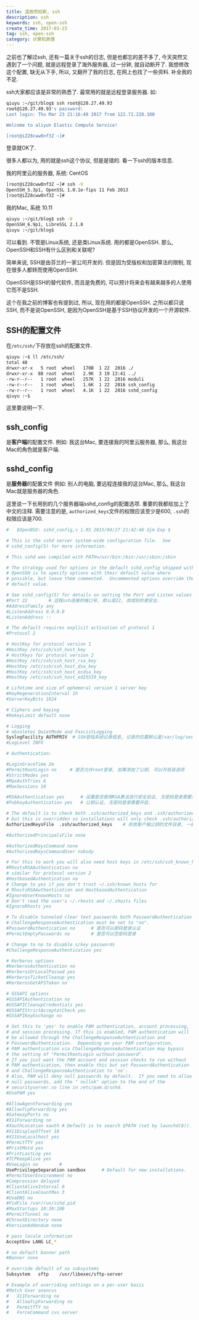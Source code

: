 ```yaml
---
title: 温故而知新, ssh
description: ssh
keywords: ssh, open-ssh
create_time: 2017-03-23
tag: ssh, open-ssh
category: 计算机原理
---
```


之前也了解过ssh, 还有一篇关于ssh的日志, 但是也都忘的差不多了, 今天突然又遇到了一个问题, 就是远程登录了海外服务器, 过一分钟, 就自动断开了. 我想修改这个配置, 缺无从下手, 所以, 又翻开了我的日志, 在网上也找了一些资料. 补全我的不足. 

ssh大家都应该是非常的熟悉了. 最常用的就是远程登录服务器. 如:

```bash
qiuyu :~/git/blog$ ssh root@120.27.49.93
root@120.27.49.93's password:
Last login: Thu Mar 23 21:16:49 2017 from 122.71.228.100

Welcome to aliyun Elastic Compute Service!

[root@iZ28cww0nf3Z ~]#
```

登录就OK了. 

很多人都以为, 用的就是ssh这个协议, 但是是错的. 
看一下ssh的版本信息. 

我的阿里云的服务器, 系统: CentOS

```bash
[root@iZ28cww0nf3Z ~]# ssh -V
OpenSSH_5.3p1, OpenSSL 1.0.1e-fips 11 Feb 2013
[root@iZ28cww0nf3Z ~]#
```

我的Mac, 系统 10.11

```bash
qiuyu :~/git/blog$ ssh -V
OpenSSH_6.9p1, LibreSSL 2.1.8
qiuyu :~/git/blog$
```

可以看到. 不管是Linux系统, 还是类Linux系统. 用的都是OpenSSH.
那么, OpenSSH和SSH有什么区别和关联呢? 

简单来说, SSH是由芬兰的一家公司开发的. 但是因为受版权和加密算法的限制, 现在很多人都转而使用OpenSSH.

OpenSSH是SSH的替代软件, 而且是免费的, 可以预计将来会有越来越多的人使用它而不是SSH.

这个在我之前的博客也有提到过, 所以, 现在用的都是OpenSSH. 之所以都只说SSH, 而不是说OpenSSH, 是因为OpenSSH是基于SSH协议开发的一个开源软件. 

## SSH的配置文件

在`/etc/ssh/`下存放在ssh的配置文件. 

```bash
qiuyu :~$ ll /etc/ssh/
total 40
drwxr-xr-x   5 root  wheel   170B  1 22  2016 ./
drwxr-xr-x  88 root  wheel   2.9K  3 19 13:41 ../
-rw-r--r--   1 root  wheel   257K  1 22  2016 moduli
-rw-r--r--   1 root  wheel   1.6K  1 22  2016 ssh_config
-rw-r--r--   1 root  wheel   4.1K  1 22  2016 sshd_config
qiuyu :~$
```

这里要说明一下.

## ssh_config

是**客户端**的配置文件.
例如: 我这台Mac, 要连接我的阿里云服务器, 那么, 我这台Mac的角色就是客户端.

## sshd_config
是**服务器**的配置文件
例如: 别人的电脑, 要远程连接我的这台Mac, 那么, 我这台Mac就是服务器的角色.

这里说一下长用到的几个服务器端sshd_config的配置选项. 
重要的我都给加上了中文的注释. 
需要注意的是, `authorized_keys`文件的权限应该至少是600, `.ssh`的权限应该是700.

```bash
#	$OpenBSD: sshd_config,v 1.95 2015/04/27 21:42:48 djm Exp $

# This is the sshd server system-wide configuration file.  See
# sshd_config(5) for more information.

# This sshd was compiled with PATH=/usr/bin:/bin:/usr/sbin:/sbin

# The strategy used for options in the default sshd_config shipped with
# OpenSSH is to specify options with their default value where
# possible, but leave them commented.  Uncommented options override the
# default value.

# See sshd_config(5) for details on setting the Port and Listen values on Mac OS X
#Port 22		# 远程ssh连接的端口号, 默认是22, 改成别的更安全. 
#AddressFamily any
#ListenAddress 0.0.0.0
#ListenAddress ::

# The default requires explicit activation of protocol 1
#Protocol 2

# HostKey for protocol version 1
#HostKey /etc/ssh/ssh_host_key
# HostKeys for protocol version 2
#HostKey /etc/ssh/ssh_host_rsa_key
#HostKey /etc/ssh/ssh_host_dsa_key
#HostKey /etc/ssh/ssh_host_ecdsa_key
#HostKey /etc/ssh/ssh_host_ed25519_key

# Lifetime and size of ephemeral version 1 server key
#KeyRegenerationInterval 1h
#ServerKeyBits 1024

# Ciphers and keying
#RekeyLimit default none

# Logging
# obsoletes QuietMode and FascistLogging
SyslogFacility AUTHPRIV  # SSH登陆系统记录信息, 记录的位置默认是/var/log/secure
#LogLevel INFO

# Authentication:

#LoginGraceTime 2m
#PermitRootLogin no		# 是否允许root登录, 如果添加了公钥, 可以开启该选项
#StrictModes yes
#MaxAuthTries 6
#MaxSessions 10

#RSAAuthentication yes		# 设置是否使用RSA算法进行安全验证, 无密码登录需要开启
#PubkeyAuthentication yes	# 公钥认证, 无密码登录需要开启.

# The default is to check both .ssh/authorized_keys and .ssh/authorized_keys2
# but this is overridden so installations will only check .ssh/authorized_keys
AuthorizedKeysFile	.ssh/authorized_keys	# 存放客户端公钥的文件目录, 一般都是~/.ssh/authorized_keys

#AuthorizedPrincipalsFile none

#AuthorizedKeysCommand none
#AuthorizedKeysCommandUser nobody

# For this to work you will also need host keys in /etc/ssh/ssh_known_hosts
#RhostsRSAAuthentication no
# similar for protocol version 2
#HostbasedAuthentication no
# Change to yes if you don't trust ~/.ssh/known_hosts for
# RhostsRSAAuthentication and HostbasedAuthentication
#IgnoreUserKnownHosts no
# Don't read the user's ~/.rhosts and ~/.shosts files
#IgnoreRhosts yes

# To disable tunneled clear text passwords both PasswordAuthentication and
# ChallengeResponseAuthentication must be set to "no".
#PasswordAuthentication no		# 是否可以密码登录认证
#PermitEmptyPasswords no		# 是否可以空密码登录

# Change to no to disable s/key passwords
#ChallengeResponseAuthentication yes

# Kerberos options
#KerberosAuthentication no
#KerberosOrLocalPasswd yes
#KerberosTicketCleanup yes
#KerberosGetAFSToken no

# GSSAPI options
#GSSAPIAuthentication no
#GSSAPICleanupCredentials yes
#GSSAPIStrictAcceptorCheck yes
#GSSAPIKeyExchange no

# Set this to 'yes' to enable PAM authentication, account processing,
# and session processing. If this is enabled, PAM authentication will
# be allowed through the ChallengeResponseAuthentication and
# PasswordAuthentication.  Depending on your PAM configuration,
# PAM authentication via ChallengeResponseAuthentication may bypass
# the setting of "PermitRootLogin without-password".
# If you just want the PAM account and session checks to run without
# PAM authentication, then enable this but set PasswordAuthentication
# and ChallengeResponseAuthentication to 'no'.
# Also, PAM will deny null passwords by default.  If you need to allow
# null passwords, add the "	nullok" option to the end of the
# securityserver.so line in /etc/pam.d/sshd.
#UsePAM yes

#AllowAgentForwarding yes
#AllowTcpForwarding yes
#GatewayPorts no
#X11Forwarding no
#XauthLocation xauth # Default is to search $PATH (set by launchd(8)).  It is recommended that a full path be provided.
#X11DisplayOffset 10
#X11UseLocalhost yes
#PermitTTY yes
#PrintMotd yes
#PrintLastLog yes
#TCPKeepAlive yes
#UseLogin no		# 
UsePrivilegeSeparation sandbox		# Default for new installations.
#PermitUserEnvironment no
#Compression delayed
#ClientAliveInterval 0
#ClientAliveCountMax 3
#UseDNS no
#PidFile /var/run/sshd.pid
#MaxStartups 10:30:100
#PermitTunnel no
#ChrootDirectory none
#VersionAddendum none

# pass locale information
AcceptEnv LANG LC_*

# no default banner path
#Banner none

# override default of no subsystems
Subsystem	sftp	/usr/libexec/sftp-server

# Example of overriding settings on a per-user basis
#Match User anoncvs
#	X11Forwarding no
#	AllowTcpForwarding no
#	PermitTTY no
#	ForceCommand cvs server
```





